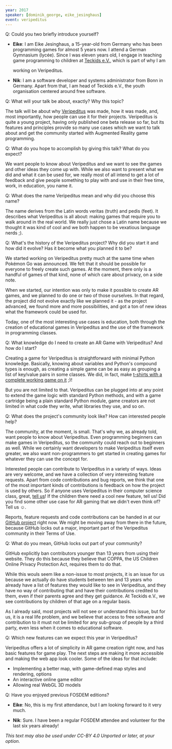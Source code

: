 ```yaml
---
year: 2017
speaker: [dominik_george, eike_jesinghaus] 
event: veripeditus 
---
```


Q: Could you two briefly introduce yourself?

- **Eike**: I am Eike Jesinghaus, a 15-year-old from Germany who has been
  programming games for almost 5 years now. I attend a German Gymnasium
  (lycée). Since I was eleven years old, I engage in teaching game
  programming to children at [Teckids e.V.](https://www.teckids.org/), which is part of why I am

  working on Veripeditus.

- **Nik**: I am a software developer and systems administrator from Bonn in
  Germany. Apart from that, I am head of Teckids e.V., the youth
  organisation centered around free software.

Q: What will your talk be about, exactly? Why this topic?

The talk will be about why [Veripeditus](https://github.com/Veripeditus/veripeditus-server/) was made, how it was made, and,
most importantly, how people can use it for their projects. Veripeditus
is quite a young project, having only published one beta release so far,
but its features and principles provide so many use cases which we want
to talk about and get the community started with Augmented Reality game
programming.

Q: What do you hope to accomplish by giving this talk? What do you expect?

We want people to know about Veripeditus and we want to see the games
and other ideas they come up with. While we also want to present what we
did and what it can be used for, we really most of all intend to get a
lot of feedback and give people something to play with and use in their
free time, work, in education, you name it.

Q: What does the name Veripeditus mean and why did you choose this name?

The name derives from the Latin words veritas (truth) and pedis (feet).
It describes what Veripeditus is all about: making games that require
you to walk around in the real world. We really just chose a Latin name
because we thought it was kind of cool and we both happen to be
vexatious language nerds ;).

Q: What's the history of the Veripeditus project? Why did you start it and how did it evolve? Has it become what you planned it to be?

We started working on Veripeditus pretty much at the same time when
Pokémon Go was announced. We felt that it should be possible for
everyone to freely create such games. At the moment, there only is a
handful of games of that kind, none of which care about privacy, on a
side note.

When we started, our intention was only to make it possible to create AR
games, and we planned to do one or two of those ourselves. In that
regard, the project did not evolve exactly like we planned it - as the
project advanced, we found more and more possibilities, and got a ton of
new ideas what the framework could be used for.

Today, one of the most interesting use cases is education, both through
the creation of educational games in Veripeditus and the use of the
framework in programming classes.

Q:  What knowledge do I need to create an AR Game with Veripeditus? And how do I start?

Creating a game for Veripeditus is straightforward with minimal Python
knowledge. Basically, knowing about variables and Python's compound
types is enough, as creating a simple game can be as easy as grouping a
list of key/value pairs in some classes. We did, in fact, make [t-shirts
with a complete working game on it](https://raw.githubusercontent.com/wiki/Veripeditus/veripeditus-server/openrheinruhr_shirts.jpg) ;)!

But you are not limited to that. Veripeditus can be plugged into at any
point to extend the game logic with standard Python methods, and with a
game cartridge being a plain standard Python module, game creators are
not limited in what code they write, what libraries they use, and so on.

Q: What does the project's community look like? How can interested people help?

The community, at the moment, is small. That's why we, as already told,
want people to know about Veripeditus. Even programming beginners can
make games in Veripeditus, so the community could reach out to beginners
as well. While we certainly want developers to make Veripeditus itself
even greater, we also want non-programmers to get started in creating
games for whatever they can use the concept for.

Interested people can contribute to Veripeditus in a variety of ways.
Ideas are very welcome, and we have a collection of very interesting
feature requests. Apart from code contributions and bug reports, we
think that one of the most important kinds of contributions is feedback
on how the project is used by others. So if anyone uses Veripeditus in
their computer science class, great, [tell us](mailto:team@veripeditus.org)! If the children there need
a cool new feature, tell us! Did you find some other use case for AR
gaming that we didn't even think of? Tell us ☺.

Reports, feature requests and code contributions can be handed in at our
[GitHub project](https://github.com/Veripeditus/veripeditus-server/) right now. We might be moving away from there in the
future, because GitHub locks out a major, important part of the
Veripeditus community in their Terms of Use.

Q: What do you mean, GitHub locks out part of your community?

GitHub explicitly ban contributors younger than 13 years from using their
website. They do this because they believe that COPPA, the US Children
Online Privacy Protection Act, requires them to do that.

While this wouls seem like a non-issue to most projects, it is an issue
for us because we actually do have students between ten and 13 years who
already have a list of features they would like to see in Veripeditus,
and they have no way of contributing that and have their contributions
credited to them, even if their parents agree and they get guidance. At
Teckids e.V., we see contributions by children of that age on a regular
basis.

As I already said, most projects will not see or understand this issue,
but for us, it is a real life problem, and we believe that access to
free software and contribution to it must not be limited for any
sub-group of people by a third party, even less when it comes to
educational software.

Q: Which new features can we expect this year in Veripeditus?

Veripeditus offers a lot of simplicity in AR game creation right now,
and has basic features for game play. The next steps are making it more
accessible and making the web app look cooler. Some of the ideas for
that include:

 * Implementing a better map, with game-defined map styles and rendering,
   options
 * An interactive online game editor
 * Allowing real WebGL 3D models

Q: Have you enjoyed previous FOSDEM editions?

- **Eike**: No, this is my first attendance, but I am looking forward to it
  very much.

- **Nik**: Sure. I have been a regular FOSDEM attendee and volunteer for the
  last six years already!

_This text may also be used under CC-BY 4.0 Unported or later, at your option._
